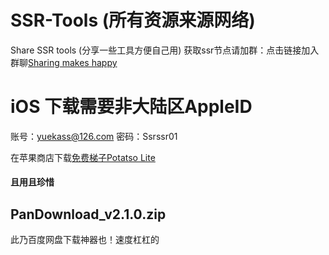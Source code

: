 <!--
 * @Author: Wu
 * @Date: 2019-08-16 14:16:09
 * @LastEditors: Wu
 * @LastEditTime: 2019-08-16 15:41:00
 * @Description: 
 -->
# SSR-Tools (所有资源来源网络)
Share SSR tools (分享一些工具方便自己用) 
获取ssr节点请加群：点击链接加入群聊[Sharing makes happy](https://jq.qq.com/?_wv=1027&k=5clJTyL)

# iOS  下载需要非大陆区AppleID 
账号：yuekass@126.com  密码：Ssrssr01

在苹果商店下载[免费梯子Potatso Lite](https://apps.apple.com/us/app/potatso-lite/id1239860606)

#### 且用且珍惜 ####

## PanDownload_v2.1.0.zip 
此乃百度网盘下载神器也！速度杠杠的
